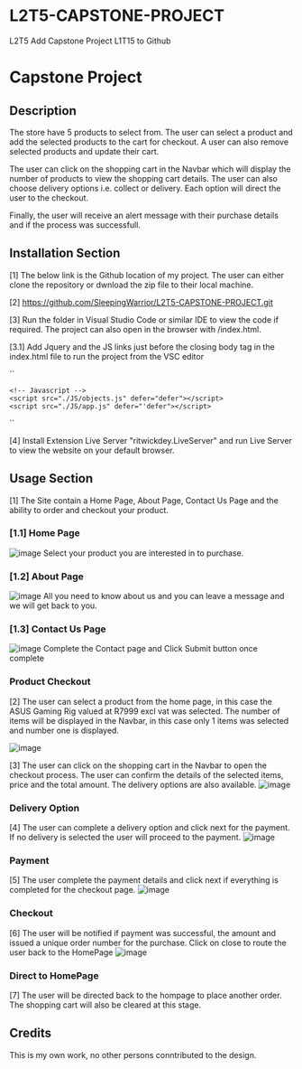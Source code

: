 # L2T5-CAPSTONE-PROJECT
L2T5 Add Capstone Project L1T15 to Github

# Capstone Project

## Description

The store have 5 products to select from. The user can select a product and add the selected products to the cart for checkout. A user can also remove selected products and update their cart.

The user can click on the shopping cart in the Navbar which will display the number of products to view the shopping cart details. The user can also choose delivery options i.e. collect or delivery. Each option will direct the user to the checkout.

Finally, the user will receive an alert message with their purchase details and if the process was successfull.

## Installation Section

[1] The below link is the Github location of my project. The user can either clone the repository or dwnload the zip file to their local machine.

[2] https://github.com/SleepingWarrior/L2T5-CAPSTONE-PROJECT.git

[3] Run the folder in Visual Studio Code or similar IDE to view the code if required. The project can also open in the browser with /index.html. 

[3.1] Add Jquery and the JS links just before the closing body tag in the index.html file to run the project from the VSC editor 

``   
    <!-- jQuery -->
    <script src="https://code.jquery.com/jquery-3.6.0.js"
        integrity="sha256-H+K7U5CnXl1h5ywQfKtSj8PCmoN9aaq30gDh27Xc0jk=" crossorigin="anonymous" defer></script>

    <!-- Javascript -->
    <script src="./JS/objects.js" defer="defer"></script>
    <script src="./JS/app.js" defer="'defer"></script>
   
``

[4] Install Extension Live Server "ritwickdey.LiveServer" and run Live Server to view the website on your default browser.

## Usage Section

[1] The Site contain a Home Page, About Page, Contact Us Page and the ability to order and checkout your product.

### [1.1] Home Page

![image](./images/Readme/selectItem.PNG "HomePage")
Select your product you are interested in to purchase.

### [1.2] About Page

![image](./images/Readme/about.png "HomePage")
All you need to know about us and you can leave a message and we will get back to you.

### [1.3] Contact Us Page

![image](./images/Readme/contact.png "HomePage")
Complete the Contact page and Click Submit button once complete

### Product Checkout

[2] The user can select a product from the home page, in this case the ASUS Gaming Rig valued at R7999 excl vat was selected. The number of items will be displayed in the Navbar, in this case only 1 items was selected and number one is displayed.

![image](./images/Readme/selectItem.PNG "Product Checkout")

[3] The user can click on the shopping cart in the Navbar to open the checkout process. The user can confirm the details of the selected items, price and the total amount. The delivery options are also available.
![image](./images/Readme/shoppingCart.PNG "Shopping Cart")

### Delivery Option

[4] The user can complete a delivery option and click next for the payment. If no delivery is selected the user will proceed to the payment.
![image](./images/Readme/delivery.PNG "Delivery")

### Payment

[5] The user complete the payment details and click next if everything is completed for the checkout page.
![image](./images/Readme/payment.PNG "Payment")

### Checkout

[6] The user will be notified if payment was successful, the amount and issued a unique order number for the purchase. Click on close to route the user back to the HomePage
![image](./images/Readme/orderSuccess.PNG "Checkout")

### Direct to HomePage

[7] The user will be directed back to the hompage to place another order. The shopping cart will also be cleared at this stage.

## Credits

This is my own work, no other persons conntributed to the design.

